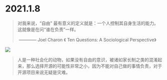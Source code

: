# 2021.1.8

> 对我来说，“自由” 最有意义的定义就是：一个人控制其自身生活的能力。这就像是在问“谁在负责”一样。
>
> ​                 ———— Joel Charon 《 Ten Questions: A  Sociological Perspective》

![](https://cdn.destinationtips.com/wp-content/uploads/2016/01/freedom-sign-with-road-background-1200x789.jpg)

> 人是一种社会化的动物，如果没有自由的意识，被诸如家长制之类的混淆起来，那么选择开源的可能性非常之小，因为不能对自己做的事情负责，对于开源项目来说无疑是灾难。